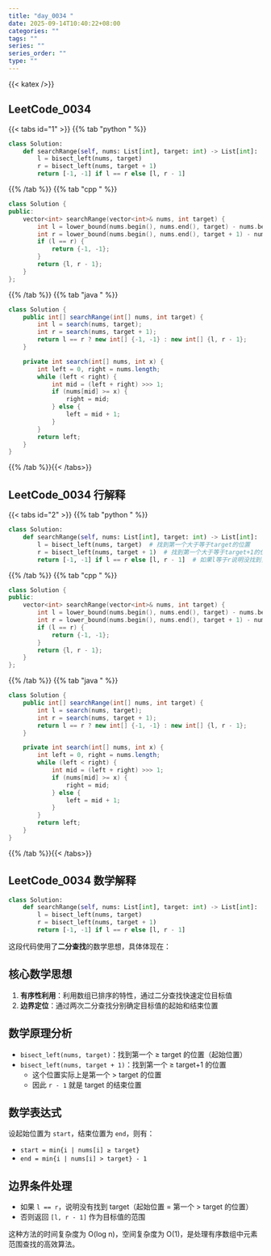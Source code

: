 ```yaml
---
title: "day_0034 "
date: 2025-09-14T10:40:22+08:00
categories: ""
tags: ""
series: ""
series_order: ""
type: ""
---
```


{{< katex />}}


## LeetCode_0034 

{{< tabs id="1" >}}
{{% tab "python " %}}

```python 
class Solution:
    def searchRange(self, nums: List[int], target: int) -> List[int]:
        l = bisect_left(nums, target)
        r = bisect_left(nums, target + 1)
        return [-1, -1] if l == r else [l, r - 1] 
```

{{% /tab %}}
{{% tab "cpp " %}}

```cpp 
class Solution {
public:
    vector<int> searchRange(vector<int>& nums, int target) {
        int l = lower_bound(nums.begin(), nums.end(), target) - nums.begin();
        int r = lower_bound(nums.begin(), nums.end(), target + 1) - nums.begin();
        if (l == r) {
            return {-1, -1};
        }
        return {l, r - 1};
    }
}; 
```

{{% /tab %}}
{{% tab "java " %}}

```java 
class Solution {
    public int[] searchRange(int[] nums, int target) {
        int l = search(nums, target);
        int r = search(nums, target + 1);
        return l == r ? new int[] {-1, -1} : new int[] {l, r - 1};
    }

    private int search(int[] nums, int x) {
        int left = 0, right = nums.length;
        while (left < right) {
            int mid = (left + right) >>> 1;
            if (nums[mid] >= x) {
                right = mid;
            } else {
                left = mid + 1;
            }
        }
        return left;
    }
} 
```

{{% /tab %}}{{< /tabs>}}

## LeetCode_0034  行解释

{{< tabs id="2" >}}
{{% tab "python " %}}

```python
class Solution:
    def searchRange(self, nums: List[int], target: int) -> List[int]:
        l = bisect_left(nums, target)  # 找到第一个大于等于target的位置
        r = bisect_left(nums, target + 1)  # 找到第一个大于等于target+1的位置
        return [-1, -1] if l == r else [l, r - 1]  # 如果l等于r说明没找到，否则返回[l, r-1]作为区间
```

{{% /tab %}}
{{% tab "cpp " %}}

```cpp 
class Solution {
public:
    vector<int> searchRange(vector<int>& nums, int target) {
        int l = lower_bound(nums.begin(), nums.end(), target) - nums.begin();
        int r = lower_bound(nums.begin(), nums.end(), target + 1) - nums.begin();
        if (l == r) {
            return {-1, -1};
        }
        return {l, r - 1};
    }
}; 
```

{{% /tab %}}
{{% tab "java " %}}

```java 
class Solution {
    public int[] searchRange(int[] nums, int target) {
        int l = search(nums, target);
        int r = search(nums, target + 1);
        return l == r ? new int[] {-1, -1} : new int[] {l, r - 1};
    }

    private int search(int[] nums, int x) {
        int left = 0, right = nums.length;
        while (left < right) {
            int mid = (left + right) >>> 1;
            if (nums[mid] >= x) {
                right = mid;
            } else {
                left = mid + 1;
            }
        }
        return left;
    }
} 
```

{{% /tab %}}{{< /tabs>}}

## LeetCode_0034  数学解释

```python 
class Solution:
    def searchRange(self, nums: List[int], target: int) -> List[int]:
        l = bisect_left(nums, target)
        r = bisect_left(nums, target + 1)
        return [-1, -1] if l == r else [l, r - 1] 
```


这段代码使用了**二分查找**的数学思想，具体体现在：

## 核心数学思想
1. **有序性利用**：利用数组已排序的特性，通过二分查找快速定位目标值
2. **边界定位**：通过两次二分查找分别确定目标值的起始和结束位置

## 数学原理分析
- `bisect_left(nums, target)`：找到第一个 ≥ target 的位置（起始位置）
- `bisect_left(nums, target + 1)`：找到第一个 ≥ target+1 的位置
  - 这个位置实际上是第一个 > target 的位置
  - 因此 `r - 1` 就是 target 的结束位置

## 数学表达式
设起始位置为 `start`，结束位置为 `end`，则有：
- `start = min{i | nums[i] ≥ target}`
- `end = min{i | nums[i] > target} - 1`

## 边界条件处理
- 如果 `l == r`，说明没有找到 target（起始位置 = 第一个 > target 的位置）
- 否则返回 `[l, r - 1]` 作为目标值的范围

这种方法的时间复杂度为 O(log n)，空间复杂度为 O(1)，是处理有序数组中元素范围查找的高效算法。


